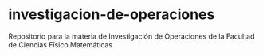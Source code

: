 # investigacion-de-operaciones
Repositorio para la materia de Investigación de Operaciones de la Facultad de Ciencias Físico Matemáticas
